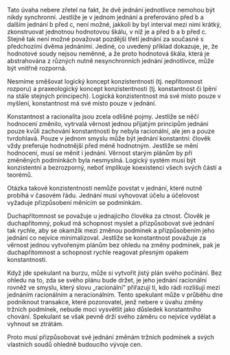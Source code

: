 Tato úvaha nebere zřetel na fakt, že dvě jednání jednotlivce nemohou být nikdy synchronní. Jestliže je v jednom jednání a preferováno před b a dalším jednání b před c, není možné, jakkoli by byl interval mezi nimi krátký, zkonstruovat jednotnou hodnotovou škálu, v níž je a před b a b před c. Stejně tak není možné považovat pozdější třetí jednání za současné s předchozími dvěma jednáními. Jediné, co uvedený příklad dokazuje, je, že hodnotové soudy nejsou neměnné, a že proto hodnotová škála, která je abstrahována z různých nutně nesynchronních jednání jednotlivce, může být vnitřně rozporná.

Nesmíme směšovat logický koncept konzistentnosti (tj. nepřítomnost rozporu) a praxeologický koncept konzistentnosti (tj. konstantnost či lpění na stále stejných principech). Logická konzistentnost má své místo pouze v myšlení, konstantnost má své místo pouze v jednání.

Konstantnost a racionalita jsou zcela odlišné pojmy. Jestliže se něčí hodnocení změnilo, vytrvalá věrnost jednou přijatým principům jednání pouze kvůli zachování konstantnosti by nebyla racionální, ale jen a pouze tvrdohlavá. Pouze v jednom smyslu může být jednání konstantní: člověk vždy preferuje hodnotnější před méně hodnotným. Jestliže se mění hodnocení, musí se měnit i jednání. Věrnost starým plánům by při změněných podmínkách byla nesmyslná. Logický systém musí být konzistentní a bezrozporný, neboť implikuje koexistenci všech svých částí a teorémů.

Otázka takové konzistentnosti nemůže povstat v jednání, které nutně probíhá v časovém řádu. Jednání musí vyhovovat účelu a účelovost vyžaduje přizpůsobení měnícím se podmínkám.

Duchapřítomnost se považuje u jednajícího člověka za ctnost. Člověk je duchapřítomný, pokud má schopnost myslet a přizpůsobovat své jednání tak rychle, aby se okamžik mezi změnou podmínek a přizpůsobením jeho jednání co nejvíce minimalizoval. Jestliže se konstantnost považuje za věrnost jednou vytvořeným plánům bez ohledu na změny podmínek, pak je duchapřítomnost a schopnost rychle reagovat přesným opakem konstantnosti.

Když jde spekulant na burzu, může si vytvořit jistý plán svého počínání. Bez ohledu na to, zda se svého plánu bude držet, je jeho jednání racionální rovněž ve smyslu, který slovu „racionální" přiřazují ti, kdo rádi rozlišují mezi jednáním racionálním a neracionálním. Tento spekulant může v průběhu dne podniknout transakce, které pozorovatel, jenž nebere v úvahu změny tržních podmínek, nebude moci vysvětlit jako důsledek konstantního chování. Spekulant se však pevně drží svého záměru co nejvíce vydělat a vyhnout se ztrátám.

Proto musí přizpůsobovat své jednání změnám tržních podmínek a svých vlastních soudů ohledně budoucího vývoje cen.